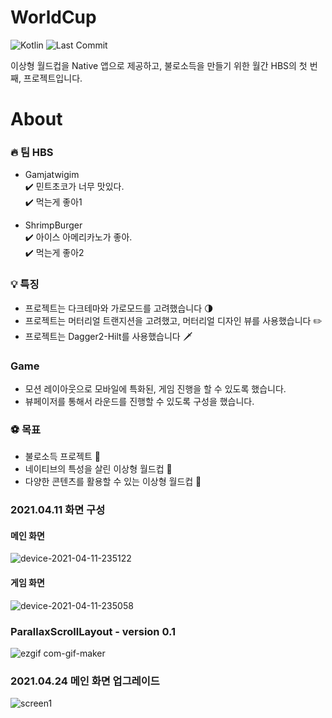 # WorldCup

![Kotlin](https://img.shields.io/badge/Kotlin-📚-green.svg)
![Last Commit](https://img.shields.io/github/last-commit/ShirimpBurger/WorldCup)

이상형 월드컵을 Native 앱으로 제공하고, 불로소득을 만들기 위한 월간 HBS의 첫 번째, 프로젝트입니다.<br/>

# About

### 🔥 팀 HBS
- Gamjatwigim<br/>
    ✔️ 민트초코가 너무 맛있다. <br/>
    ✔️ 먹는게 좋아1

- ShrimpBurger<br/>
    ✔️ 아이스 아메리카노가 좋아. <br/>
    ✔️ 먹는게 좋아2
    
### 💡 특징

- 프로젝트는 다크테마와 가로모드를 고려했습니다 🌗
- 프로젝트는 머터리얼 트랜지션을 고려했고, 머터리얼 디자인 뷰를 사용했습니다 ✏️
- 프로젝트는 Dagger2-Hilt를 사용했습니다 🗡️

### Game
- 모션 레이아웃으로 모바일에 특화된, 게임 진행을 할 수 있도록 했습니다.
- 뷰페이저를 통해서 라운드를 진행할 수 있도록 구성을 했습니다.

### ⚽ 목표
- 불로소득 프로젝트 🐤
- 네이티브의 특성을 살린 이상형 월드컵 💬
- 다양한 콘텐츠를 활용할 수 있는 이상형 월드컵 💪

### 2021.04.11 화면 구성

#### 메인 화면
![device-2021-04-11-235122](https://user-images.githubusercontent.com/22374750/114309110-0977bc00-9b21-11eb-8f06-51e5fe519ab5.png)

#### 게임 화면
![device-2021-04-11-235058](https://user-images.githubusercontent.com/22374750/114309111-0c72ac80-9b21-11eb-8ab5-402862dde8ed.png)

### ParallaxScrollLayout - version 0.1
![ezgif com-gif-maker](https://user-images.githubusercontent.com/22374750/114309156-35933d00-9b21-11eb-93e6-817f94dd11ab.gif)

### 2021.04.24 메인 화면 업그레이드

![screen1](https://user-images.githubusercontent.com/22374750/115961615-1e594400-a552-11eb-8159-21c8048ba932.gif)



